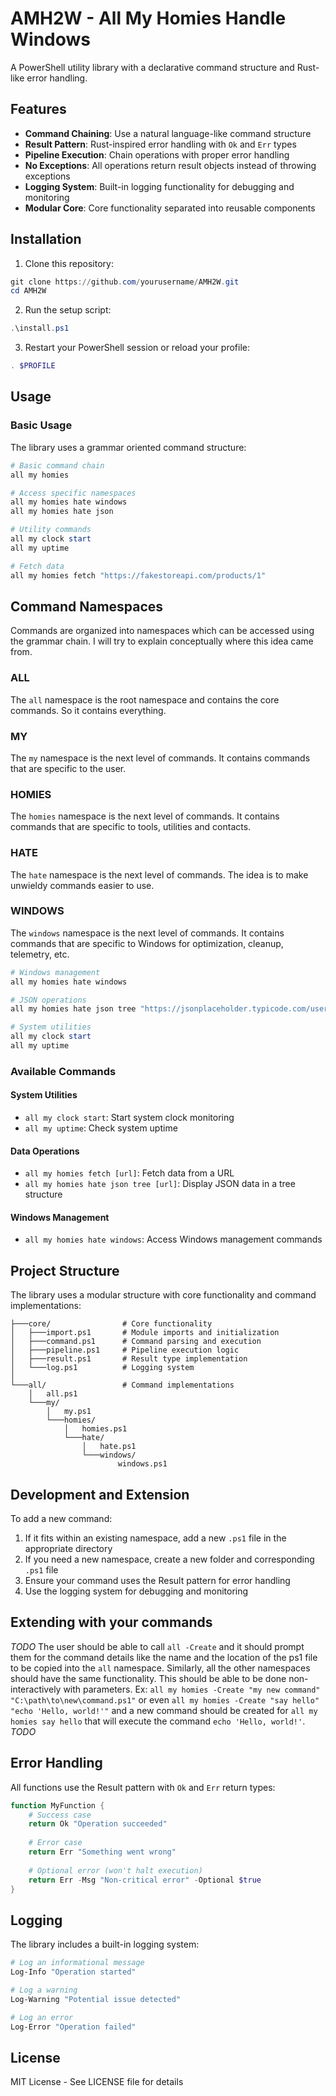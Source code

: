 # AMH2W - All My Homies Handle Windows

A PowerShell utility library with a declarative command structure and Rust-like error handling.

## Features

- **Command Chaining**: Use a natural language-like command structure
- **Result Pattern**: Rust-inspired error handling with `Ok` and `Err` types
- **Pipeline Execution**: Chain operations with proper error handling
- **No Exceptions**: All operations return result objects instead of throwing exceptions
- **Logging System**: Built-in logging functionality for debugging and monitoring
- **Modular Core**: Core functionality separated into reusable components

## Installation

1. Clone this repository:
```powershell
git clone https://github.com/yourusername/AMH2W.git
cd AMH2W
```

2. Run the setup script:
```powershell
.\install.ps1
```

3. Restart your PowerShell session or reload your profile:
```powershell
. $PROFILE
```

## Usage

### Basic Usage

The library uses a grammar oriented command structure:

```powershell
# Basic command chain
all my homies

# Access specific namespaces
all my homies hate windows
all my homies hate json

# Utility commands
all my clock start
all my uptime

# Fetch data
all my homies fetch "https://fakestoreapi.com/products/1"
```

## Command Namespaces

Commands are organized into namespaces which can be accessed using the grammar chain. I will try to explain conceptually where this idea came from.

### ALL

The `all` namespace is the root namespace and contains the core commands. So it contains everything.

### MY

The `my` namespace is the next level of commands. It contains commands that are specific to the user.

### HOMIES

The `homies` namespace is the next level of commands. It contains commands that are specific to tools, utilities and contacts.

### HATE

The `hate` namespace is the next level of commands. The idea is to make unwieldy commands easier to use.

### WINDOWS

The `windows` namespace is the next level of commands. It contains commands that are specific to Windows for optimization, cleanup, telemetry, etc.

```powershell
# Windows management
all my homies hate windows

# JSON operations
all my homies hate json tree "https://jsonplaceholder.typicode.com/users"

# System utilities
all my clock start
all my uptime
```

### Available Commands

#### System Utilities
- `all my clock start`: Start system clock monitoring
- `all my uptime`: Check system uptime

#### Data Operations
- `all my homies fetch [url]`: Fetch data from a URL
- `all my homies hate json tree [url]`: Display JSON data in a tree structure

#### Windows Management
- `all my homies hate windows`: Access Windows management commands

## Project Structure

The library uses a modular structure with core functionality and command implementations:

```
├───core/                # Core functionality
│   ├───import.ps1       # Module imports and initialization
│   ├───command.ps1      # Command parsing and execution
│   ├───pipeline.ps1     # Pipeline execution logic
│   ├───result.ps1       # Result type implementation
│   └───log.ps1          # Logging system
│
└───all/                 # Command implementations
    │   all.ps1
    └───my/
        │   my.ps1
        └───homies/
            │   homies.ps1
            └───hate/
                │   hate.ps1
                └───windows/
                        windows.ps1
```

## Development and Extension

To add a new command:

1. If it fits within an existing namespace, add a new `.ps1` file in the appropriate directory
2. If you need a new namespace, create a new folder and corresponding `.ps1` file
3. Ensure your command uses the Result pattern for error handling
4. Use the logging system for debugging and monitoring

## Extending with your commands
*TODO*
The user should be able to call `all -Create` and it should prompt them for the command details like the name and the location of the ps1 file to be copied into the `all` namespace. Similarly, all the other namespaces should have the same functionality. This should be able to be done non-interactively with parameters. Ex: `all my homies -Create "my new command" "C:\path\to\new\command.ps1"` or even `all my homies -Create "say hello" "echo 'Hello, world!'"` and a new command should be created for `all my homies say hello` that will execute the command `echo 'Hello, world!'`.
*TODO*

## Error Handling

All functions use the Result pattern with `Ok` and `Err` return types:

```powershell
function MyFunction {
    # Success case
    return Ok "Operation succeeded"
    
    # Error case
    return Err "Something went wrong"
    
    # Optional error (won't halt execution)
    return Err -Msg "Non-critical error" -Optional $true
}
```

## Logging

The library includes a built-in logging system:

```powershell
# Log an informational message
Log-Info "Operation started"

# Log a warning
Log-Warning "Potential issue detected"

# Log an error
Log-Error "Operation failed"
```

## License

MIT License - See LICENSE file for details